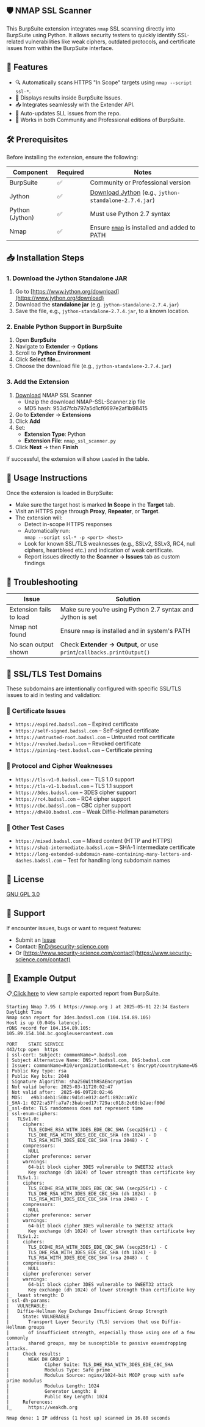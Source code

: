 ## 🛡️ NMAP SSL Scanner

This BurpSuite extension integrates `nmap` SSL scanning directly into BurpSuite using Python.
It allows security testers to quickly identify SSL-related vulnerabilities like weak ciphers,
outdated protocols, and certificate issues from within the BurpSuite interface.


## 🚀 Features

- 🔍 Automatically scans HTTPS "In Scope" targets using `nmap --script ssl-*`.
- 📄 Displays results inside BurpSuite Issues.
- 📥 Integrates seamlessly with the Extender API.
- 🔄 Auto-updates SLL issues from the repo.
- 🧪 Works in both Community and Professional editions of BurpSuite.


## 🛠 Prerequisites

Before installing the extension, ensure the following:

| Component       | Required | Notes                                                                                    |
|-----------------|----------|------------------------------------------------------------------------------------------|
| BurpSuite       | ✅        | Community or Professional version                                                        |
| Jython          | ✅        | [Download Jython](https://www.jython.org/download) (e.g., `jython-standalone-2.7.4.jar`) |
| Python (Jython) | ✅        | Must use Python 2.7 syntax                                                               |
| Nmap            | ✅        | Ensure [`nmap`](https://nmap.org/download) is installed and added to PATH                |


## 📥 Installation Steps

### 1. Download the Jython Standalone JAR

1. Go to [https://www.jython.org/download](https://www.jython.org/download)
2. Download the **standalone jar** (e.g. `jython-standalone-2.7.4.jar`)
3. Save the file, e.g., `jython-standalone-2.7.4.jar`, to a known location.

### 2. Enable Python Support in BurpSuite

1. Open **BurpSuite**
2. Navigate to **Extender** → **Options**
3. Scroll to **Python Environment**
4. Click **Select file…**
5. Choose the download file (e.g., `jython-standalone-2.7.4.jar`)

### 3. Add the Extension

1. [Download](https://github.com/securityscience/SecSci-BurpExtenders/raw/refs/heads/main/NMAP%20SSL%20Scanner/NMAP-SSL-Scanner.zip) NMAP SSL Scanner
   - Unzip the download NMAP-SSL-Scanner.zip file
   - MD5 hash: 953d7fcb797a5d1cf6697e2af1b98415
2. Go to **Extender** → **Extensions**
3. Click **Add**
4. Set:
   - **Extension Type**: Python
   - **Extension File**: `nmap_ssl_scanner.py`
5. Click **Next** → then **Finish**

If successful, the extension will show `Loaded` in the table.


## 🔧 Usage Instructions

Once the extension is loaded in BurpSuite:

- Make sure the target host is marked **In Scope** in the **Target** tab.
- Visit an HTTPS page through **Proxy**, **Repeater**, or **Target**.
- The extension will:
  - Detect in-scope HTTPS responses
  - Automatically run:  
    `nmap --script ssl-* -p <port> <host>`
  - Look for known SSL/TLS weaknesses (e.g., SSLv2, SSLv3, RC4, null ciphers, heartbleed etc.) and indication of weak certificate.
  - Report issues directly to the **Scanner → Issues** tab as custom findings


## 🐞 Troubleshooting

| Issue                             | Solution                                                    |
|----------------------------------|-------------------------------------------------------------|
| Extension fails to load          | Make sure you’re using Python 2.7 syntax and Jython is set  |
| Nmap not found                   | Ensure `nmap` is installed and in system's PATH             |
| No scan output shown             | Check **Extender → Output**, or use `print`/`callbacks.printOutput()` |



## 🔐 **SSL/TLS Test Domains**

These subdomains are intentionally configured with specific SSL/TLS issues to aid in testing and validation:

### **🔑 Certificate Issues**

- `https://expired.badssl.com` – Expired certificate
- `https://self-signed.badssl.com` – Self-signed certificate
- `https://untrusted-root.badssl.com` – Untrusted root certificate
- `https://revoked.badssl.com` – Revoked certificate
- `https://pinning-test.badssl.com` – Certificate pinning

### **🔐 Protocol and Cipher Weaknesses**

- `https://tls-v1-0.badssl.com` – TLS 1.0 support
- `https://tls-v1-1.badssl.com` – TLS 1.1 support
- `https://3des.badssl.com` – 3DES cipher support
- `https://rc4.badssl.com` – RC4 cipher support
- `https://cbc.badssl.com` – CBC cipher support
- `https://dh480.badssl.com` – Weak Diffie-Hellman parameters

### **🧪 Other Test Cases**

- `https://mixed.badssl.com` – Mixed content (HTTP and HTTPS)
- `https://sha1-intermediate.badssl.com` – SHA-1 intermediate certificate
- `https://long-extended-subdomain-name-containing-many-letters-and-dashes.badssl.com` – Test for handling long subdomain names


## 📜 License

[GNU GPL 3.0](../LICENSE)


## 🙋 Support

If encounter issues, bugs or want to request features:

- Submit an [Issue](https://github.com/securityscience/SecSci-BurpExtenders/issues)
- Contact: [RnD@security-science.com](mailto:RnD@security-science.com)
- Or [https://www.security-science.com/contact](https://www.security-science.com/contact)


## 🤖 Example Output

📋[ Click here](https://htmlpreview.github.io/?https://github.com/securityscience/SecSci-BurpExtenders/blob/main/NMAP%20SSL%20Scanner/nmap_ssl_scanner_sample_report.html) to view sample exported report from BurpSuite.

```
Starting Nmap 7.95 ( https://nmap.org ) at 2025-05-01 22:34 Eastern Daylight Time
Nmap scan report for 3des.badssl.com (104.154.89.105)
Host is up (0.046s latency).
rDNS record for 104.154.89.105: 105.89.154.104.bc.googleusercontent.com

PORT    STATE SERVICE
443/tcp open  https
| ssl-cert: Subject: commonName=*.badssl.com
| Subject Alternative Name: DNS:*.badssl.com, DNS:badssl.com
| Issuer: commonName=R10/organizationName=Let's Encrypt/countryName=US
| Public Key type: rsa
| Public Key bits: 2048
| Signature Algorithm: sha256WithRSAEncryption
| Not valid before: 2025-03-11T20:02:47
| Not valid after:  2025-06-09T20:02:46
| MD5:   e9b3:deb1:508c:9d1d:e012:4ef1:892c:a97c
|_SHA-1: 0272:a57f:a7a7:3bab:ed17:729a:c018:2c68:b2ae:f80d
|_ssl-date: TLS randomness does not represent time
| ssl-enum-ciphers: 
|   TLSv1.0: 
|     ciphers: 
|       TLS_ECDHE_RSA_WITH_3DES_EDE_CBC_SHA (secp256r1) - C
|       TLS_DHE_RSA_WITH_3DES_EDE_CBC_SHA (dh 1024) - D
|       TLS_RSA_WITH_3DES_EDE_CBC_SHA (rsa 2048) - C
|     compressors: 
|       NULL
|     cipher preference: server
|     warnings: 
|       64-bit block cipher 3DES vulnerable to SWEET32 attack
|       Key exchange (dh 1024) of lower strength than certificate key
|   TLSv1.1: 
|     ciphers: 
|       TLS_ECDHE_RSA_WITH_3DES_EDE_CBC_SHA (secp256r1) - C
|       TLS_DHE_RSA_WITH_3DES_EDE_CBC_SHA (dh 1024) - D
|       TLS_RSA_WITH_3DES_EDE_CBC_SHA (rsa 2048) - C
|     compressors: 
|       NULL
|     cipher preference: server
|     warnings: 
|       64-bit block cipher 3DES vulnerable to SWEET32 attack
|       Key exchange (dh 1024) of lower strength than certificate key
|   TLSv1.2: 
|     ciphers: 
|       TLS_ECDHE_RSA_WITH_3DES_EDE_CBC_SHA (secp256r1) - C
|       TLS_DHE_RSA_WITH_3DES_EDE_CBC_SHA (dh 1024) - D
|       TLS_RSA_WITH_3DES_EDE_CBC_SHA (rsa 2048) - C
|     compressors: 
|       NULL
|     cipher preference: server
|     warnings: 
|       64-bit block cipher 3DES vulnerable to SWEET32 attack
|       Key exchange (dh 1024) of lower strength than certificate key
|_  least strength: D
| ssl-dh-params: 
|   VULNERABLE:
|   Diffie-Hellman Key Exchange Insufficient Group Strength
|     State: VULNERABLE
|       Transport Layer Security (TLS) services that use Diffie-Hellman groups
|       of insufficient strength, especially those using one of a few commonly
|       shared groups, may be susceptible to passive eavesdropping attacks.
|     Check results:
|       WEAK DH GROUP 1
|             Cipher Suite: TLS_DHE_RSA_WITH_3DES_EDE_CBC_SHA
|             Modulus Type: Safe prime
|             Modulus Source: nginx/1024-bit MODP group with safe prime modulus
|             Modulus Length: 1024
|             Generator Length: 8
|             Public Key Length: 1024
|     References:
|_      https://weakdh.org

Nmap done: 1 IP address (1 host up) scanned in 16.80 seconds
```